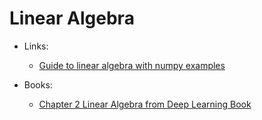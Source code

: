 # Linear Algebra

* Links:
	* [Guide to linear algebra with numpy examples](https://hadrienj.github.io/posts/Deep-Learning-Book-Series-2.1-Scalars-Vectors-Matrices-and-Tensors/)
  
* Books:
  * [Chapter 2 Linear Algebra from Deep Learning Book](http://www.deeplearningbook.org/contents/linear_algebra.html)


